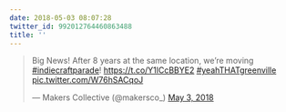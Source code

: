 ```yaml
---
date: 2018-05-03 08:07:28
twitter_id: 992012764460863488
title: ''
---
```


<blockquote class="twitter-tweet"><p lang="en" dir="ltr">Big News! After 8 years at the same location, we’re moving <a href="https://twitter.com/hashtag/indiecraftparade?src=hash&amp;ref_src=twsrc%5Etfw">#indiecraftparade</a>! <a href="https://t.co/Y1lCcBBYE2">https://t.co/Y1lCcBBYE2</a> <a href="https://twitter.com/hashtag/yeahTHATgreenville?src=hash&amp;ref_src=twsrc%5Etfw">#yeahTHATgreenville</a> <a href="https://t.co/W76hSACqoJ">pic.twitter.com/W76hSACqoJ</a></p>&mdash; Makers Collective (@makersco_) <a href="https://twitter.com/makersco_/status/992010009843249152?ref_src=twsrc%5Etfw">May 3, 2018</a></blockquote>
<script async src="https://platform.twitter.com/widgets.js" charset="utf-8"></script>
